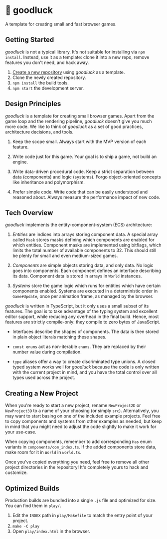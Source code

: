# 🤞 goodluck

A template for creating small and fast browser games.

## Getting Started

_goodluck_ is not a typical library. It's not suitable for installing via
`npm install`. Instead, use it as a template: clone it into a new repo,
remove features you don't need, and hack away.

1. [Create a new repository](https://github.com/piesku/goodluck/generate)
   using _goodluck_ as a template.
2. Clone the newly created repository.
3. `npm install` the build tools.
4. `npm start` the development server.

## Design Principles

_goodluck_ is a template for creating small browser games. Apart from the
game loop and the rendering pipeline, _goodluck_ doesn't give you much more
code. We like to think of _goodluck_ as a set of good practices, architecture
decisions, and tools.

1. Keep the scope small. Always start with the MVP version of each feature.

2. Write code just for this game. Your goal is to ship a game, not build an
   engine.

3. Write data-driven procedural code. Keep a strict separation between data
   (components) and logic (systems). Forgo object-oriented concepts like
   inheritance and polymorphism.

4. Prefer simple code. Write code that can be easily understood and reasoned
   about. Always measure the performance impact of new code.

## Tech Overview

_goodluck_ implements the entity-component-system (ECS) architecture:

1.  _Entities_ are indices into arrays storing component data. A special
    array called `Mask` stores masks defining which components are enabled
    for which entities. Component masks are implemented using bitflags, which
    limits the total number of available components to 32. This should still
    be plenty for small and even medium-sized games.

2.  _Components_ are simple objects storing data, and only data. No logic
    goes into components. Each component defines an interface describing its
    data. Component data is stored in arrays in `World` instances.

3.  _Systems_ store the game logic which runs for entities which have certain
    components enabled. Systems are executed in a deterministic order in
    `Game#Update`, once per animation frame, as managed by the browser.

_goodluck_ is written in TypeScript, but it only uses a small subset of its
features. The goal is to take advantage of the typing system and excellent
editor support, while reducing any overhead in the final build. Hence, most
features are strictly compile-only: they compile to zero bytes of JavaScript.

-   Interfaces describe the shapes of components. The data is then stored in
    plain object literals matching these shapes.

-   `const enums` act as non-iterable `enums`. They are replaced by their
    number value during compilation.

-   `type` aliases offer a way to create discriminated type unions. A closed
    typed system works well for _goodluck_ because the code is only written with
    the current project in mind, and you have the total control over all types
    used across the project.

## Creating a New Project

When you're ready to start a new project, rename `NewProject2D` or
`NewProject3D` to a name of your choosing (or simply `src`). Alternatively,
you may want to start basing on one of the included example projects. Feel
free to copy components and systems from other examples as needed, but keep in
mind that you might need to adjust the code slightly to make it work for your
use-case.

When copying components, remember to add corresponding `Has` enum variants in
`components/com_index.ts`. If the added components store data, make room for
it in `World` in `world.ts`.

Once you've copied everything you need, feel free to remove all other project
directories in the repository! It's completely yours to hack and customize.

## Optimized Builds

Production builds are bundled into a single `.js` file and optimized for
size. You can find them in `play/`.

1. Edit the `INDEX` path in `play/Makefile` to match the entry point of your project.
2. `make -C play`
3. Open `play/index.html` in the browser.
